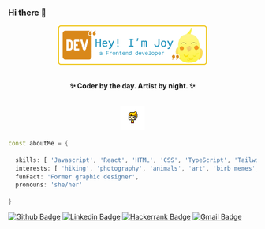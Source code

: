 ### Hi there 👋

<div align="center" width="70">

  <img src="https://github.com/jlu9d2/jlu9d2/blob/main/assets/Joy_swe_banner_v2.png" alt="coding rocks"  width="60%"/>
  <br><br>
  <p><strong>✨ Coder by the day. Artist by night. ✨</strong></p>
  <br>
  <a href="https://standardresume.co/r/-hI3TlefutZBYHUegq-q8">
    <img alt="GIF" src="https://github.com/jlu9d2/jlu9d2/blob/main/assets/h0bvA1A8.gif" />
  </a>
</div>

```dart
const aboutMe = { 

  skills: [ 'Javascript', 'React', 'HTML', 'CSS', 'TypeScript', 'TailwindCSS', 'Material-UI' ],
  interests: [ 'hiking', 'photography', 'animals', 'art', 'birb memes', 'esoteric stuff' ],
  funFact: 'Former graphic designer',
  pronouns: 'she/her'
  
}
```

[![Github Badge](http://img.shields.io/badge/-Github-black?style=flat-square&logo=github&link=https://github.com/Defcon27/)](https://github.com/jlu9d2/) 
[![Linkedin Badge](https://img.shields.io/badge/-LinkedIn-blue?style=flat-square&logo=Linkedin&logoColor=white&link=https://www.linkedin.com/in/hemanthkollipara/)](https://www.linkedin.com/in/jlu9d2)
[![Hackerrank Badge](https://img.shields.io/badge/-Hackerrank-2EC866?style=flat-square&logo=HackerRank&logoColor=white&link=https://www.hackerrank.com/Defcon27)](https://www.hackerrank.com/codejoy9d2)
[![Gmail Badge](https://img.shields.io/badge/-Gmail-d14836?style=flat-square&logo=Gmail&logoColor=white&link=mailto:defcon.sentinal95@gmail.com)](mailto:codejoy9d2@gmail.com)

<!--
**jlu9d2/jlu9d2** is a ✨ _special_ ✨ repository because its `README.md` (this file) appears on your GitHub profile.

Here are some ideas to get you started:

- 🔭 I’m currently working on ...
- 🌱 I’m currently learning ...
- 👯 I’m looking to collaborate on ...
- 🤔 I’m looking for help with ...
- 💬 Ask me about ...
- 📫 How to reach me: ...
- 😄 Pronouns: ...
- ⚡ Fun fact: ...
-->
